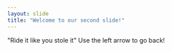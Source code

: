 ```yaml
---
layout: slide
title: "Welcome to our second slide!"
---
```

"Ride it like you stole it"
Use the left arrow to go back!
